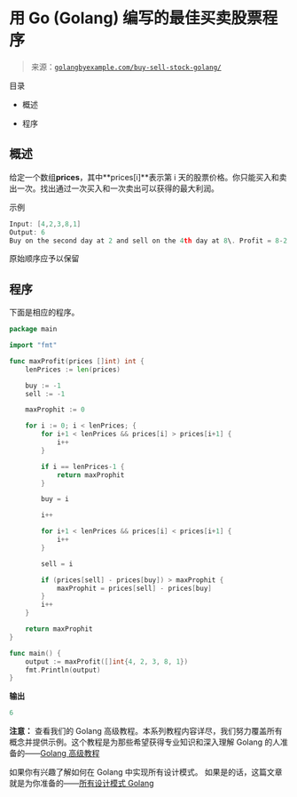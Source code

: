 <!--yml

分类：未分类

日期：2024-10-13 06:48:14

-->

# 用 Go (Golang) 编写的最佳买卖股票程序

> 来源：[`golangbyexample.com/buy-sell-stock-golang/`](https://golangbyexample.com/buy-sell-stock-golang/)

目录

+   概述

+   程序

## **概述**

给定一个数组**prices**，其中**prices[i]**表示第 i 天的股票价格。你只能买入和卖出一次。找出通过一次买入和一次卖出可以获得的最大利润。

示例

```go
Input: [4,2,3,8,1]
Output: 6
Buy on the second day at 2 and sell on the 4th day at 8\. Profit = 8-2 = 6
```

原始顺序应予以保留

## **程序**

下面是相应的程序。

```go
package main

import "fmt"

func maxProfit(prices []int) int {
	lenPrices := len(prices)

	buy := -1
	sell := -1

	maxProphit := 0

	for i := 0; i < lenPrices; {
		for i+1 < lenPrices && prices[i] > prices[i+1] {
			i++
		}

		if i == lenPrices-1 {
			return maxProphit
		}

		buy = i

		i++

		for i+1 < lenPrices && prices[i] < prices[i+1] {
			i++
		}

		sell = i

		if (prices[sell] - prices[buy]) > maxProphit {
			maxProphit = prices[sell] - prices[buy]
		}
		i++
	}

	return maxProphit
}

func main() {
	output := maxProfit([]int{4, 2, 3, 8, 1})
	fmt.Println(output)
}
```

**输出**

```go
6
```

**注意：** 查看我们的 Golang 高级教程。本系列教程内容详尽，我们努力覆盖所有概念并提供示例。这个教程是为那些希望获得专业知识和深入理解 Golang 的人准备的——[Golang 高级教程](https://golangbyexample.com/golang-comprehensive-tutorial/)

如果你有兴趣了解如何在 Golang 中实现所有设计模式。 如果是的话，这篇文章就是为你准备的——[所有设计模式 Golang](https://golangbyexample.com/all-design-patterns-golang/)


